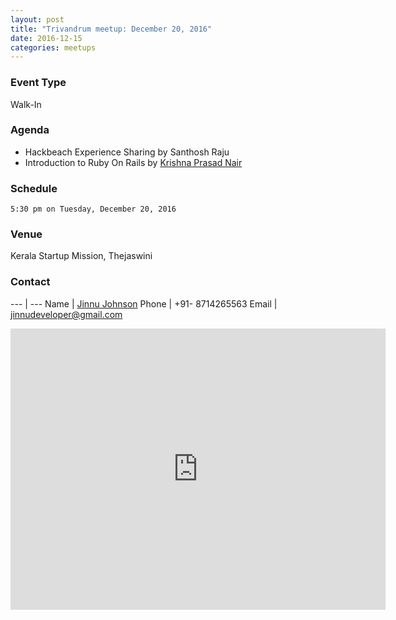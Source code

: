 ```yaml
---
layout: post
title: "Trivandrum meetup: December 20, 2016"
date: 2016-12-15
categories: meetups
---
```


### Event Type

Walk-In

### Agenda

* Hackbeach Experience Sharing by Santhosh Raju
* Introduction to Ruby On Rails by [Krishna Prasad Nair](https://github.com/kp666)


### Schedule

`5:30 pm on Tuesday, December 20, 2016`

### Venue

Kerala Startup Mission, Thejaswini

### Contact

---   | ---
Name  | [Jinnu Johnson](https://github.com/jinnujohnson)
Phone | +91- 8714265563
Email | jinnudeveloper@gmail.com

<iframe src="https://www.google.com/maps/embed?pb=!1m18!1m12!1m3!1d52533.14163755672!2d76.85221311402884!3d8.561406849523028!2m3!1f0!2f0!3f0!3m2!1i1024!2i768!4f13.1!3m3!1m2!1s0x3b05befa945e2447%3A0x9622564b6e405dce!2sKerala+Startup+Mission!5e0!3m2!1sen!2s!4v1451630859117" width="600" height="450" frameborder="0" style="border:0" allowfullscreen></iframe>
